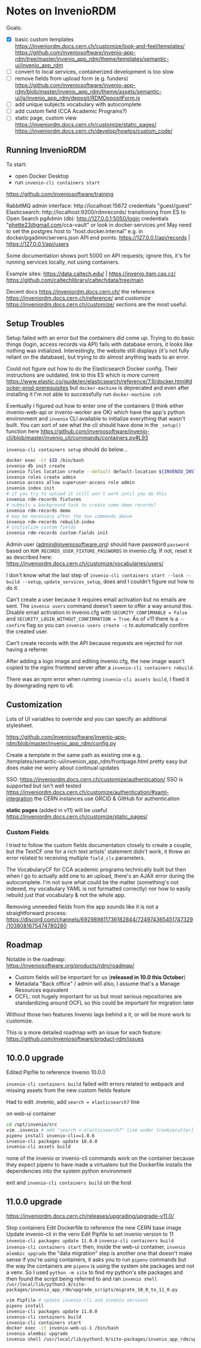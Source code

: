 # Notes on InvenioRDM

Goals:

- [x] basic custom templates
https://inveniordm.docs.cern.ch/customize/look-and-feel/templates/
https://github.com/inveniosoftware/invenio-app-rdm/tree/master/invenio_app_rdm/theme/templates/semantic-ui/invenio_app_rdm
- [ ] convert to local services, containerized development is too slow
- [ ] remove fields from upload form (e.g. funders)
https://github.com/inveniosoftware/invenio-app-rdm/blob/master/invenio_app_rdm/theme/assets/semantic-ui/js/invenio_app_rdm/deposit/RDMDepositForm.js
- [ ] add unique subjects vocabulary with autocomplete
- [ ] add custom field (CCA Academic Programs?)
- [ ] static page, custom view
https://inveniordm.docs.cern.ch/customize/static_pages/
https://inveniordm.docs.cern.ch/develop/howtos/custom_code/

## Running InvenioRDM

To start:

- open Docker Desktop
- run `invenio-cli containers start`

https://github.com/inveniosoftware/training

RabbitMQ admin interface: http://localhost:15672 credentials "guest/guest"
Elasticsearch: http://localhost:9200/rdmrecords/ transitioning from ES to Open Search
pgAdmin (db): http://127.0.0.1:5050/login credentials "phette23@gmail.com/cca-vault" or look in docker-services.yml
May need to set the postgres host to "host.docker.internal" e.g. in docker/pgadmin/servers.json
API end points: https://127.0.0.1/api/records | https://127.0.0.1/api/users

Some documentation shows port 5000 on API requests; ignore this, it's for running services locally, not using containers.

Example sites: https://data.caltech.edu/ | https://invenio.itam.cas.cz/
https://github.com/caltechlibrary/caltechdata/tree/main

Decent docs https://inveniordm.docs.cern.ch/ the reference https://inveniordm.docs.cern.ch/reference/ and customize https://inveniordm.docs.cern.ch/customize/ sections are the most useful.

## Setup Troubles

Setup failed with an error but the containers did come up. Trying to do basic things (login, access records via API) fails with database errors, it looks like nothing was initialized. Interestingly, the website still displays (it's not fully reliant on the database), but trying to _do_ almost anything leads to an error.

Could not figure out how to do the Elasticsearch Docker config. Their instructions are outdated, link to this ES which is more current https://www.elastic.co/guide/en/elasticsearch/reference/7.9/docker.html#docker-prod-prerequisites but `docker-machine` is deprecated and even after installing it I'm not able to successfully run `docker-machine ssh`

Eventually I figured out how to enter one of the  containers (I think either invenio-web-api or invenio-worker are OK) which have the app's python environment and `invenio` CLI available to initialize everything that wasn't built. You can sort of see what the cli should have done in the `_setup()` function here https://github.com/inveniosoftware/invenio-cli/blob/master/invenio_cli/commands/containers.py#L93

`invenio-cli containers setup` should do below...

```sh
docker exec -it $ID /bin/bash
invenio db init create
invenio files location create --default default-location ${INVENIO_INSTANCE_PATH}/data
invenio roles create admin
invenio access allow superuser-access role admin
invenio index init
# if you try to upload it still won't work until you do this
invenio rdm-records fixtures
# submits a background task to create some demo records?
invenio rdm-records demo
# may be necessary after the two commands above
invenio rdm-records rebuild-index
# initialize custom fields
invenio rdm-records custom-fields init
```

Admin user (admin@inveniosoftware.org) should have password `password` based on `RDM_RECORDS_USER_FIXTURE_PASSWORDS` in invenio.cfg. If not, reset it as described here: https://inveniordm.docs.cern.ch/customize/vocabularies/users/

I don't know what the last step of `invenio-cli containers start --lock --build --setup`, `update_services_setup`, does and I couldn't figure out how to do it.

Can't create a user because it requires email activation but no emails are sent. The `invenio users` command doesn't seem to offer a way around this. Disable email activation in invenio.cfg with `SECURITY_CONFIRMABLE = False` and `SECURITY_LOGIN_WITHOUT_CONFIRMATION = True`. As of v11 there is a `--confirm` flag so you can `invenio users create -c` to automatically confirm the created user.

Can't create records with the API because requests are rejected for not having a referrer.

After adding a logo image and editing invenio.cfg, the new image wasn't copied to the nginx frontend server after a `invenio-cli containers rebuild`.

There was an npm error when running `invenio-cli assets build`, I fixed it by downgrading npm to v6.

## Customization

Lots of UI variables to override and you can specify an additional stylesheet.

https://github.com/inveniosoftware/invenio-app-rdm/blob/master/invenio_app_rdm/config.py

Create a template in the same path as existing one e.g. /templates/semantic-ui/invenion_app_rdm/frontpage.html pretty easy but does make me worry about continual updates

SSO: https://inveniordm.docs.cern.ch/customize/authentication/
SSO is supported but isn't well tested https://inveniordm.docs.cern.ch/customize/authentication/#saml-integration the CERN instances use ORCID & GitHub for authentication

**static pages** (added in v11) will be useful
https://inveniordm.docs.cern.ch/customize/static_pages/

### Custom Fields

I tried to follow the custom fields documentation closely to create a couple, but the TextCF one for a rich text artists' statement didn't work, it threw an error related to receiving multiple `field_cls` parameters.

The VocabularyCF for CCA academic programs technically built but then when I go to actually add one to an upload, there's an AJAX error during the autocomplete. I'm not sure what could be the matter (something's not indexed, my vocabulary YAML is not formatted correctly) nor how to easily rebuild just that vocabulary & not the whole app.

Removing unneeded fields from the app sounds like it is not a straightforward process:
https://discord.com/channels/692989811736182844/724974365451747329/1038081675474780280

## Roadmap

Notable in the roadmap: https://inveniosoftware.org/products/rdm/roadmap/

- Custom fields will be important for us (**released in 10.0 this October**)
- Metadata "Back office" / admin will also, I assume that's a Manage Resources equivalent
- OCFL: not hugely important for us but most serious repositories are standardizing around OCFL so this could be important for migration later

Without those two features Invenio lags behind a it, or will be more work to customize.

This is a more detailed roadmap with an issue for each feature: https://github.com/inveniosoftware/product-rdm/issues

## 10.0.0 upgrade

Edited Pipfile to reference Invenio 10.0.0

`invenio-cli containers build` failed with errors related to webpack and missing assets from the new custom fields feature

Had to edit .invenio, add `search = elasticsearch7` line

on web-ui container

```sh
cd /opt/invenio/src
vim .invenio # add "search = elasticsearch7" line under [cookiecutter]
pipenv install invenio-cli==1.0.6
invenio-cli packages update 10.0.0
invenio-cli assets build
```

none of the invenio or invenio-cli commands work on the container because they expect pipenv to have made a virtualenv but the Dockerfile installs the dependencies into the system python environment

exit and `invenio-cli containers build` on the host

## 11.0.0 upgrade

https://inveniordm.docs.cern.ch/releases/upgrading/upgrade-v11.0/

Stop containers
Edit Dockerfile to reference the new CERN base image
Update invenio-cli in the venv
Edit Pipfile to set invenio version to 11
`invenio-cli packages update 11.0.0`
`invenio-cli containers build`
`invenio-cli containers start`
then, inside the web-ui container, `invenio alembic upgrade`
the "data migration" step is another one that doesn't make sense if you're using containers, it asks you to run `pipenv` commands but the way the containers are `pipenv` is using the system site packages and not a venv. So I used `python -m site` to find my python's site packages and then found the script being referred to and ran
`invenio shell /usr/local/lib/python3.9/site-packages/invenio_app_rdm/upgrade_scripts/migrate_10_0_to_11_0.py`

```sh
vim Pipfile # update invenio-cli and invenio versions
pipenv install
invenio-cli packages update 11.0.0
invenio-cli containers build
invenio-cli containers start
docker exec -it invenio-web-ui-1 /bin/bash
invenio alembic upgrade
invenio shell /usr/local/lib/python3.9/site-packages/invenio_app_rdm/upgrade_scripts/migrate_10_0_to_11_0.py
```
